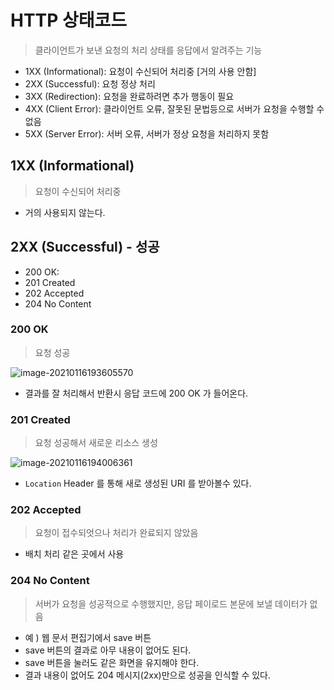 # HTTP 상태코드

> 클라이언트가 보낸 요청의 처리 상태를 응답에서 알려주는 기능

* 1XX (Informational): 요청이 수신되어 처리중 [거의 사용 안함]
* 2XX (Successful): 요청 정상 처리
* 3XX (Redirection): 요청을 완료하려면 추가 행동이 필요
* 4XX (Client Error): 클라이언트 오류, 잘못된 문법등으로 서버가 요청을 수행할 수 없음
* 5XX (Server Error): 서버 오류, 서버가 정상 요청을 처리하지 못함



## 1XX (Informational)

> 요청이 수신되어 처리중

* 거의 사용되지 않는다.



## 2XX (Successful) - 성공

* 200 OK:
* 201 Created
* 202 Accepted 
* 204 No Content



### 200 OK

> 요청 성공

![image-20210116193605570](http://www.jimbae.com:59005/image/33)

* 결과를 잘 처리해서 반환시 응답 코드에 200 OK 가 들어온다.



### 201 Created

> 요청 성공해서 새로운 리소스 생성

![image-20210116194006361](http://www.jimbae.com:59005/image/34)

* `Location` Header 를 통해 새로 생성된 URI 를 받아볼수 있다.



### 202 Accepted

> 요청이 접수되엇으나 처리가 완료되지 않았음

* 배치 처리 같은 곳에서 사용



### 204 No Content

> 서버가 요청을 성공적으로 수행했지만, 응답 페이로드 본문에 보낼 데이터가 없음

* 예 ) 웹 문서 편집기에서 save 버튼
* save 버튼의 결과로 아무 내용이 없어도 된다.
* save 버튼을 눌러도 같은 화면을 유지해야 한다.
* 결과 내용이 없어도 204 메시지(2xx)만으로 성공을 인식할 수 있다.

